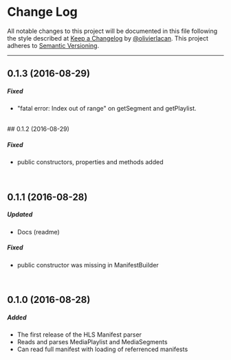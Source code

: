 # Change Log

All notable changes to this project will be documented in this file following the style described at [Keep a Changelog](http://keepachangelog.com) by [@olivierlacan](https://github.com/olivierlacan). 
This project adheres to [Semantic Versioning](http://semver.org/).

----
## 0.1.3 (2016-08-29)

##### Fixed

- "fatal error: Index out of range" on getSegment and getPlaylist.

<br/>
## 0.1.2 (2016-08-29)

##### Fixed

- public constructors, properties and methods added
<br/>

## 0.1.1 (2016-08-28)

##### Updated

- Docs (readme)

##### Fixed

- public constructor was missing in ManifestBuilder
<br/>

## 0.1.0 (2016-08-28)

##### Added

- The first release of the HLS Manifest parser
- Reads and parses MediaPlaylist and MediaSegments
- Can read full manifest with loading of referrenced manifests
<br/>
